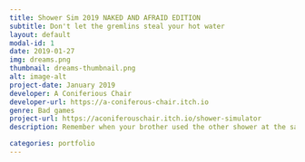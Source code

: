 ```yaml
---
title: Shower Sim 2019 NAKED AND AFRAID EDITION
subtitle: Don't let the gremlins steal your hot water
layout: default
modal-id: 1
date: 2019-01-27
img: dreams.png
thumbnail: dreams-thumbnail.png
alt: image-alt
project-date: January 2019
developer: A Coniferious Chair
developer-url: https://a-coniferous-chair.itch.io
genre: Bad games
project-url: https://aconiferouschair.itch.io/shower-simulator
description: Remember when your brother used the other shower at the same time? Now you can relive the experience of someone taking all the hot water on your computer! (wow!)

categories: portfolio
---
```

